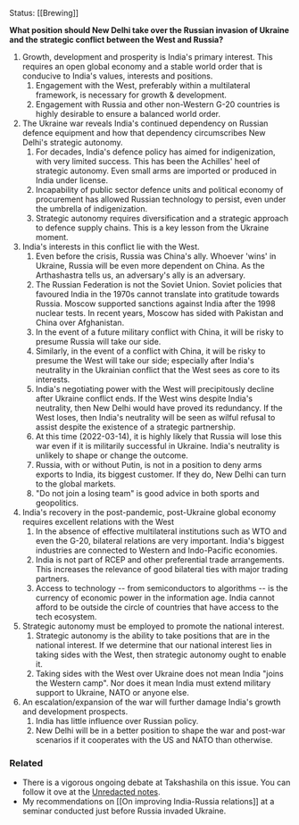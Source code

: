 Status: [[Brewing]]

**What position should New Delhi take over the Russian invasion of Ukraine and the strategic conflict between the West and Russia?**

1. Growth, development and prosperity is India's primary interest. This requires an open global economy and a stable world order that is conducive to India's values, interests and positions. 
	1. Engagement with the West, preferably within a multilateral framework, is necessary for growth & development. 
	2. Engagement with Russia and other non-Western G-20 countries is highly desirable to ensure a balanced world order.
2. The Ukraine war reveals India's continued dependency on Russian defence equipment and how that dependency circumscribes New Delhi's strategic autonomy.
	1. For decades, India's defence policy has aimed for indigenization, with very limited success. This has been the Achilles' heel of strategic autonomy. Even small arms are imported or produced in India under license. 
	2. Incapability of public sector defence units and political economy of procurement has allowed Russian technology to persist, even under the umbrella of indigenization. 
	3. Strategic autonomy requires diversification and a strategic approach to defence supply chains. This is a key lesson from the Ukraine moment. 
3. India's interests in this conflict lie with the West.
	1. Even before the crisis, Russia was China's ally. Whoever 'wins' in Ukraine, Russia will be even more dependent on China. As the Arthashastra tells us, an adversary's ally is an adversary. 
	2. The Russian Federation is not the Soviet Union. Soviet policies that favoured India in the 1970s cannot translate into gratitude towards Russia. Moscow supported sanctions against India after the 1998 nuclear tests. In recent years, Moscow has sided with Pakistan and China over Afghanistan. 
	3. In the event of a future military conflict with China, it will be risky to presume Russia will take our side.
	4. Similarly, in the event of a conflict with China, it will be risky to presume the West will take our side; especially after India's neutrality in the Ukrainian conflict that the West sees as core to its interests.  
	5. India's negotiating power with the West will precipitously decline after Ukraine conflict ends. If the West wins despite India's neutrality, then New Delhi would have proved its redundancy. If the West loses, then India's neutrality will be seen as wilful refusal to assist despite the existence of a strategic partnership. 
	6. At this time (2022-03-14), it is highly likely that Russia will lose this war even if it is militarily successful in Ukraine. India's neutrality is unlikely to shape or change the outcome. 
	7. Russia, with or without Putin, is not in a position to deny arms exports to India, its biggest customer. If they do, New Delhi can turn to the global markets. 
	8. "Do not join a losing team" is good advice in both sports and geopolitics.
4. India's recovery in the post-pandemic, post-Ukraine global economy requires excellent relations with the West
	1. In the absence of effective multilateral institutions such as WTO and even the G-20, bilateral relations are very important. India's biggest industries are connected to Western and Indo-Pacific economies. 
	2. India is not part of RCEP and other preferential trade arrangements. This increases the relevance of good bilateral ties with major trading partners.
	3. Access to technology -- from semiconductors to algorithms -- is the currency of economic power in the information age. India cannot afford to be outside the circle of countries that have access to the tech ecosystem.
5. Strategic autonomy must be employed to promote the national interest.
	1. Strategic autonomy is the ability to take positions that are in the national interest. If we determine that our national interest lies in taking sides with the West, then strategic autonomy ought to enable it.
	2. Taking sides with the West over Ukraine does not mean India "joins the Western camp". Nor does it mean India must extend military support to Ukraine, NATO or anyone else. 
6. An escalation/expansion of the war will further damage India's growth and development prospects. 
	1. India has little influence over Russian policy. 
	2. New Delhi will be in a better position to shape the war and post-war scenarios if it cooperates with the US and NATO than otherwise. 

### Related 
- There is a vigorous ongoing debate at Takshashila on this issue. You can follow it ove at the [Unredacted notes](https://publish.obsidian.md/takshashila/Curated/Fallout+of+the+Ukraine-Russia+Conflict+%2B). 
- My recommendations on [[On improving India-Russia relations]] at a seminar conducted just before Russia invaded Ukraine.
